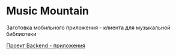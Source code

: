 # Music Mountain

Заготовка мобильного приложения - клиента для музыкальной библиотеки

[Проект Backend - приложения](https://github.com/IldarGaleevSkyProHomeworks/MusicMountainServer)
